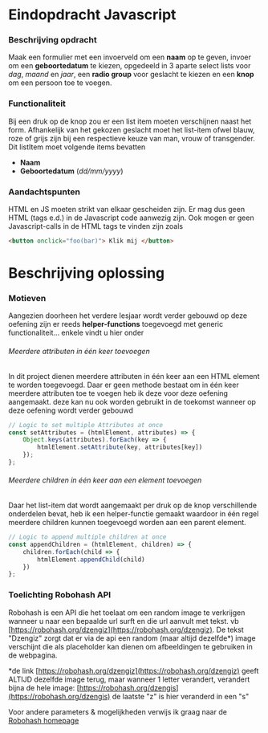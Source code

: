 # Eindopdracht Javascript
### Beschrijving opdracht
Maak een formulier met een invoerveld om een **naam** op te geven,
invoer om een **geboortedatum** te kiezen, opgedeeld in 3 aparte select
lists voor *dag*, *maand* en *jaar*, een **radio group** voor geslacht
te kiezen en een **knop** om een persoon toe te voegen.
### Functionaliteit
Bij een druk op de knop zou er een list item moeten verschijnen naast
het form. Afhankelijk van het gekozen geslacht moet het list-item ofwel
blauw, roze of grijs zijn bij een respectieve keuze van man, vrouw of
transgender. Dit listItem moet volgende items bevatten
* **Naam**
* **Geboortedatum** (*dd/mm/yyyy*)
### Aandachtspunten
HTML en JS moeten strikt van elkaar gescheiden zijn. Er mag dus geen
HTML (tags e.d.) in de Javascript code aanwezig zijn. Ook mogen er geen
Javascript-calls in de HTML tags te vinden zijn zoals 

```html
<button onclick="foo(bar)"> Klik mij </button>
```

# Beschrijving oplossing
### Motieven
Aangezien doorheen het verdere lesjaar wordt verder gebouwd op deze
oefening zijn er reeds **helper-functions** toegevoegd met generic
functionaliteit... enkele vindt u hier onder

###### Meerdere attributen in één keer toevoegen 
In dit project dienen meerdere attributen in één keer aan een HTML
element te worden toegevoegd. Daar er geen methode bestaat om in één
keer meerdere attributen toe te voegen heb ik deze voor deze oefening
aangemaakt. deze kan nu ook worden gebruikt in de toekomst wanneer op
deze oefening wordt verder gebouwd
````javascript
// Logic to set multiple Attributes at once
const setAttributes = (htmlElement, attributes) => {
    Object.keys(attributes).forEach(key => {
        htmlElement.setAttribute(key, attributes[key])
    });
};
````

###### Meerdere children in één keer aan een element toevoegen
Daar het list-item dat wordt aangemaakt per druk op de knop
verschillende onderdelen bevat, heb ik een helper-functie gemaakt
waardoor in één regel meerdere children kunnen toegevoegd worden aan een
parent element.
````javascript
// Logic to append multiple children at once
const appendChildren = (htmlElement, children) => {
    children.forEach(child => {
        htmlElement.appendChild(child)
    })
};
````
### Toelichting Robohash API
Robohash is een API die het toelaat om een random image te verkrijgen
wanneer u naar een bepaalde url surft en die url aanvult met tekst. vb
[https://robohash.org/dzengiz](https://robohash.org/dzengiz). De tekst
"Dzengiz" zorgt dat er via de api een random (maar altijd dezelfde*)
image verschijnt die als placeholder kan dienen om afbeeldingen te
gebruiken in de webpagina.

*de link [https://robohash.org/dzengiz](https://robohash.org/dzengiz)
geeft ALTIJD dezelfde image terug, maar wanneer 1 letter verandert,
verandert bijna de hele image:
[https://robohash.org/dzengis](https://robohash.org/dzengis) de laatste
"z" is hier veranderd in een "s"

Voor andere parameters & mogelijkheden verwijs ik graag naar de
[Robohash homepage](https://robohash.org)







